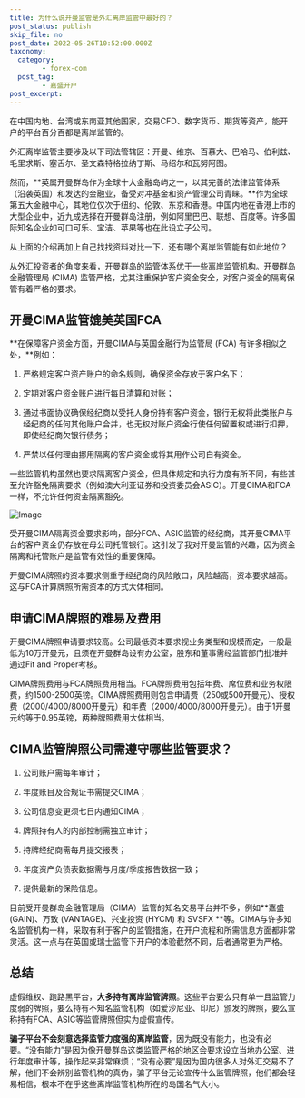 ```yaml
---
title: 为什么说开曼监管是外汇离岸监管中最好的？
post_status: publish
skip_file: no
post_date: 2022-05-26T10:52:00.000Z
taxonomy:
  category:
        - forex-com
  post_tag:
        - 嘉盛开户
post_excerpt: 
---
```

在中国内地、台湾或东南亚其他国家，交易CFD、数字货币、期货等资产，能开户的平台百分百都是离岸监管的。

外汇离岸监管主要涉及以下司法管辖区：开曼、维京、百慕大、巴哈马、伯利兹、毛里求斯、塞舌尔、圣文森特格拉纳丁斯、马绍尔和瓦努阿图。

然而，**英属开曼群岛作为全球十大金融岛屿之一，以其完善的法律监管体系（沿袭英国）和发达的金融业，备受对冲基金和资产管理公司青睐。**作为全球第五大金融中心，其地位仅次于纽约、伦敦、东京和香港。中国内地在香港上市的大型企业中，近九成选择在开曼群岛注册，例如阿里巴巴、联想、百度等。许多国际知名企业如可口可乐、宝洁、苹果等也在此设立子公司。

从上面的介绍再加上自己找找资料对比一下，还有哪个离岸监管能有如此地位？

从外汇投资者的角度来看，开曼群岛的监管体系优于一些离岸监管机构。开曼群岛金融管理局 (CIMA) 监管严格，尤其注重保护客户资金安全，对客户资金的隔离保管有着严格的要求。

## 开曼CIMA监管媲美英国FCA

**在保障客户资金方面，开曼CIMA与英国金融行为监管局 (FCA) 有许多相似之处，**例如：

1. 严格规定客户资产账户的命名规则，确保资金存放于客户名下；

1. 定期对客户资金账户进行每日清算和对账；

1. 通过书面协议确保经纪商以受托人身份持有客户资金，银行无权将此类账户与经纪商的任何其他账户合并，也无权对账户资金行使任何留置权或进行扣押，即使经纪商欠银行债务；

1. 严禁以任何理由挪用隔离的客户资金或将其用作公司自有资金。

一些监管机构虽然也要求隔离客户资金，但具体规定和执行力度有所不同，有些甚至允许豁免隔离要求（例如澳大利亚证券和投资委员会ASIC）。开曼CIMA和FCA一样，不允许任何资金隔离豁免。

![Image](https://prod-files-secure.s3.us-west-2.amazonaws.com/39ed1227-6d7d-4570-be36-9ccd4a2c4241/bd849744-3fcb-4a37-8312-357962c8f065/image.png?X-Amz-Algorithm=AWS4-HMAC-SHA256&X-Amz-Content-Sha256=UNSIGNED-PAYLOAD&X-Amz-Credential=ASIAZI2LB466Y4RPQTCN%2F20250330%2Fus-west-2%2Fs3%2Faws4_request&X-Amz-Date=20250330T101342Z&X-Amz-Expires=3600&X-Amz-Security-Token=IQoJb3JpZ2luX2VjECIaCXVzLXdlc3QtMiJIMEYCIQDIiAaS3MaPMJeYEjuoME9lp%2FKMsIPL8A27tdJzor90BQIhANRSu1O856vaXfls3tHqd3%2BPqKaobhukqvPA72vhaojOKogECIv%2F%2F%2F%2F%2F%2F%2F%2F%2F%2FwEQABoMNjM3NDIzMTgzODA1IgxsDUpZMDA25p3zaFIq3AOlwLG1eY4W6uPGrkmg5vuGLlj%2BDszhpeOfcz47kCkIHHCJH2yBjRaUzgVhItLUlrJ1K3MgfOzm1gIA39881XRT%2BRMMDstonGmkr64%2FENoUMFImtkioY3ONJzbwgYCti22M9KPeXfLy5fchM5rPk%2F5%2FXwaoFxf%2F%2FERdwYn8em3YBZEJrALWwXVwymQKgHcFni6l7RKGuRMUrFJXAFyN%2Bq0a8%2FS5QWsOwaiklESv47mCAR9JNToBpBF6kqKwuk3Rkx1GJHoifoBaZHgdQYlgpYcT0ZrtKRAXHwQRtWWd3NcYN%2FvzVmI7eboAHRiOBWiaoOm57%2FZliEIP0%2BzEVL1VaQkOQZEV4ICkRwvnZA7n7wABN9OIDnIn6hww4D6Ybzeu847DC6lR6hewms%2FilZsW0R1%2FRw5PjiWDD88RTbnTou%2B5l3MXK4Sh8pkIbyl0VtY%2FhrIkPt%2B5hWMclVWun5U1bFNYaqXB1ANTTc37AEI0XmhfNWgE9aWlcjeqXCGXchmVZDf0K4zt7%2F6qPS0HIpDRSD3B6zyIOFpL9J%2FW4wa5GkP5CyQV72y9YHFP72Oh6ka%2Fd31ym%2FfK1pU8VGUHcrUhMMKQV1ekb%2FtTKHz18pcJWjutXAbpRJzMjdHEct4bTzCGpqS%2FBjqkAa32fBP24PBdZJ%2BD8qQMqjIJO2jkysdK%2FN9a8%2BjD8oo9zCawQRsLzUUXU22bjY0HSDtVtYFtm53cKt00l%2FEKs6dWRnoqcDFngU64ih%2F060z%2B%2FsfmlMWizIKZmOqS5y1UjFXRqsF7DsnoeL%2BtkJvYRycvVol8dzIZqlsxTbSZdIYcZh8RKit6knrN%2Fgy7O1kTzTGXLduuGRtFe0HDkB8owLoE%2F%2Bo8&X-Amz-Signature=10fa2a0d01dd8489b7263a737196845728a26f27fd5641d8fea63d4d57964a4f&X-Amz-SignedHeaders=host&x-id=GetObject)

受开曼CIMA隔离资金要求影响，部分FCA、ASIC监管的经纪商，其开曼CIMA平台的客户资金仍存放在母公司托管银行。这引发了我对开曼监管的兴趣，因为资金隔离和托管账户是监管有效性的重要保障。

开曼CIMA牌照的资本要求侧重于经纪商的风险敞口，风险越高，资本要求越高。这与FCA计算牌照所需资本的方式大体相同。

## **申请CIMA牌照的难易及费用**

开曼CIMA牌照申请要求较高。公司最低资本要求视业务类型和规模而定，一般最低为10万开曼元，且须在开曼群岛设有办公室，股东和董事需经监管部门批准并通过Fit and Proper考核。

CIMA牌照费用与FCA牌照费用相当。FCA牌照费用包括年费、席位费和业务权限费，约1500-2500英镑。CIMA牌照费用则包含申请费（250或500开曼元）、授权费（2000/4000/8000开曼元）和年费（2000/4000/8000开曼元）。由于1开曼元约等于0.95英镑，两种牌照费用大体相当。

## CIMA监管牌照公司需遵守哪些监管要求？

1. 公司账户需每年审计；

1. 年度账目及合规证书需提交CIMA；

1. 公司信息变更须七日内通知CIMA；

1. 牌照持有人的内部控制需独立审计；

1. 持牌经纪商需每月提交报表；

1. 年度资产负债表数据需与月度/季度报告数据一致；

1. 提供最新的保险信息。

目前受开曼群岛金融管理局（CIMA）监管的知名交易平台并不多，例如**嘉盛 (GAIN)、万致 (VANTAGE)、兴业投资 (HYCM) 和 SVSFX **等。CIMA与许多知名监管机构一样，采取有利于客户的监管措施，在开户流程和所需信息方面都非常灵活。这一点与在英国或瑞士监管下开户的体验截然不同，后者通常更为严格。

## 总结

虚假维权、跑路黑平台，**大多持有离岸监管牌照**。这些平台要么只有单一且监管力度弱的牌照，要么持有不知名监管机构（如爱沙尼亚、印尼）颁发的牌照，要么宣称持有FCA、ASIC等监管牌照但实为虚假宣传。

**骗子平台不会刻意选择监管力度强的离岸监管**，因为既没有能力，也没有必要。“没有能力”是因为像开曼群岛这类监管严格的地区会要求设立当地办公室、进行年度审计等，操作起来非常麻烦；“没有必要”是因为国内很多人对外汇交易不了解，他们不会辨别监管机构的真伪，骗子平台无论宣传什么监管牌照，他们都会轻易相信，根本不在乎这些离岸监管机构所在的岛国名气大小。